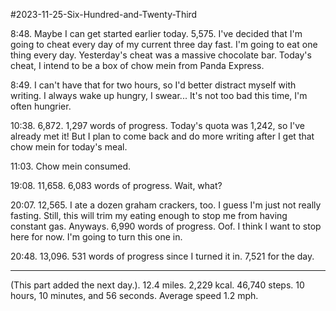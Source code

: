 #2023-11-25-Six-Hundred-and-Twenty-Third

8:48.  Maybe I can get started earlier today.  5,575.  I've decided that I'm going to cheat every day of my current three day fast.  I'm going to eat one thing every day.  Yesterday's cheat was a massive chocolate bar.  Today's cheat, I intend to be a box of chow mein from Panda Express.

8:49.  I can't have that for two hours, so I'd better distract myself with writing.  I always wake up hungry, I swear...  It's not too bad this time, I'm often hungrier.

10:38.  6,872.  1,297 words of progress.  Today's quota was 1,242, so I've already met it!  But I plan to come back and do more writing after I get that chow mein for today's meal.

11:03.  Chow mein consumed.

19:08.  11,658.  6,083 words of progress.  Wait, what?  

20:07.  12,565.  I ate a dozen graham crackers, too.  I guess I'm just not really fasting.  Still, this will trim my eating enough to stop me from having constant gas.  Anyways.  6,990 words of progress.  Oof.  I think I want to stop here for now.  I'm going to turn this one in.

20:48.  13,096.  531 words of progress since I turned it in.  7,521 for the day.

---
(This part added the next day.). 12.4 miles.  2,229 kcal.  46,740 steps.  10 hours, 10 minutes, and 56 seconds.  Average speed 1.2 mph.